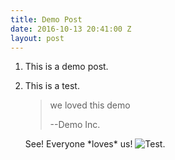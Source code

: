 ```yaml
---
title: Demo Post
date: 2016-10-13 20:41:00 Z
layout: post
---
```


1. This is a demo post. 

2. This is a test.
 
   > we loved this demo
   >
   > --Demo Inc.

   See! Everyone \*loves\* us!
![Test.](/uploads/header.png)